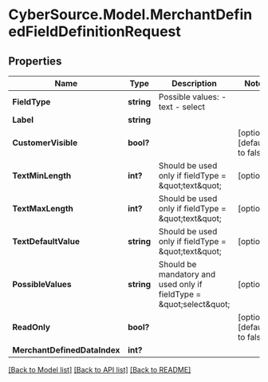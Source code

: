 # CyberSource.Model.MerchantDefinedFieldDefinitionRequest
## Properties

Name | Type | Description | Notes
------------ | ------------- | ------------- | -------------
**FieldType** | **string** | Possible values: - text - select | 
**Label** | **string** |  | 
**CustomerVisible** | **bool?** |  | [optional] [default to false]
**TextMinLength** | **int?** | Should be used only if fieldType &#x3D; \&quot;text\&quot; | [optional] 
**TextMaxLength** | **int?** | Should be used only if fieldType &#x3D; \&quot;text\&quot; | [optional] 
**TextDefaultValue** | **string** | Should be used only if fieldType &#x3D; \&quot;text\&quot; | [optional] 
**PossibleValues** | **string** | Should be mandatory and used only if fieldType &#x3D; \&quot;select\&quot; | [optional] 
**ReadOnly** | **bool?** |  | [optional] [default to false]
**MerchantDefinedDataIndex** | **int?** |  | 

[[Back to Model list]](../README.md#documentation-for-models) [[Back to API list]](../README.md#documentation-for-api-endpoints) [[Back to README]](../README.md)

